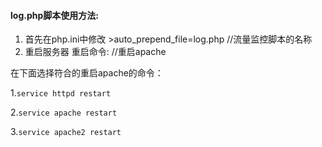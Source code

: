 #### log.php脚本使用方法:

1. 首先在php.ini中修改
   \>auto_prepend_file=log.php //流量监控脚本的名称
2. 重启服务器
   重启命令:
   //重启apache

在下面选择符合的重启apache的命令：

1.`service httpd restart`

2.`service apache restart`

3.`service apache2 restart`

